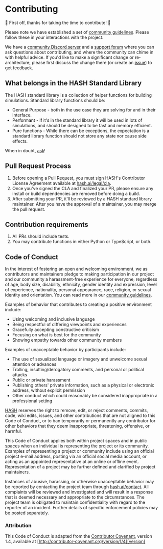 # Contributing

🎉 First off, thanks for taking the time to contribute! 🎉

Please note we have established a set of [community guidelines](https://hash.ai/legal/community). Please follow these in your interactions with the project.

We have a [community Discord server](https://hash.ai/discord) and a [support forum](https://hash.community/) where you can ask questions about contributing, and where the community can chime in with helpful advice. If you'd like to make a significant change or re-architecture, please first discuss the change there (or create an [issue](https://github.com/hashintel/hash/issues)) to get feedback.

## What belongs in the HASH Standard Library

The HASH standard library is a collection of helper functions for building simulations. Standard library functions should be:

- General Purpose - both in the use case they are solving for and in their interface.
- Performant - if it's in the standard library it will be used in lots of simulations, and should be designed to be fast and memory efficient.
- Pure functions - While there can be exceptions, the expectation is a standard library function should not store any state nor cause side effects.

When in doubt, [ask](https://hash.ai/discord)!

## Pull Request Process

1. Before opening a Pull Request, you must sign HASH's Contributor License Agreement available at [hash.ai/legal/cla](https://hash.ai/legal/cla).
2. Once you've signed the CLA and finalized your PR, please ensure any install or build dependencies are removed before doing a build.
3. After submitting your PR, it'll be reviewed by a HASH standard library maintainer. After you have the approval of a maintainer, you may merge the pull request.

## Contribution requirements

1. All PRs should include tests.
2. You may contribute functions in either Python or TypeScript, or both.

## Code of Conduct

In the interest of fostering an open and welcoming environment, we as
contributors and maintainers pledge to making participation in our project and
our community a harassment-free experience for everyone, regardless of age, body
size, disability, ethnicity, gender identity and expression, level of experience,
nationality, personal appearance, race, religion, or sexual identity and
orientation. You can read more in our [community guidelines](https://hash.ai/legal/community).

Examples of behavior that contributes to creating a positive environment
include:

- Using welcoming and inclusive language
- Being respectful of differing viewpoints and experiences
- Gracefully accepting constructive criticism
- Focusing on what is best for the community
- Showing empathy towards other community members

Examples of unacceptable behavior by participants include:

- The use of sexualized language or imagery and unwelcome sexual attention or
advances
- Trolling, insulting/derogatory comments, and personal or political attacks
- Public or private harassment
- Publishing others' private information, such as a physical or electronic
  address, without explicit permission
- Other conduct which could reasonably be considered inappropriate in a
  professional setting

[HASH](https://hash.ai/) reserves the right to remove, edit, or reject comments,
commits, code, wiki edits, issues, and other contributions that are not aligned
to this Code of Conduct, or to ban temporarily or permanently any contributor
for other behaviors that they deem inappropriate, threatening, offensive, or
harmful.

This Code of Conduct applies both within project spaces and in public spaces
when an individual is representing the project or its community. Examples of
representing a project or community include using an official project e-mail
address, posting via an official social media account, or acting as an appointed
representative at an online or offline event. Representation of a project may be
further defined and clarified by project maintainers.

Instances of abusive, harassing, or otherwise unacceptable behavior may be
reported by contacting the project team through [hash.ai/contact](https://hash.ai/contact).
All complaints will be reviewed and investigated and will result in a response that
is deemed necessary and appropriate to the circumstances. The project team is
obligated to maintain confidentiality with regard to the reporter of an incident.
Further details of specific enforcement policies may be posted separately.

### Attribution

This Code of Conduct is adapted from the [Contributor Covenant][homepage], version 1.4,
available at [http://contributor-covenant.org/version/1/4][version]

[homepage]: http://contributor-covenant.org
[version]: http://contributor-covenant.org/version/1/4/
